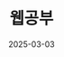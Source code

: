 ---
title: 웹공부 
summary: 웹 공부 기록을 남깁니다.
tags:
  - web
date: 2025-03-03
external_link: http://github.com

image:
  filename: "web_img.png"
  focal_poing: "Center"
  preview_only: false
---